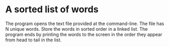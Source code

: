# A sorted list of words

The program opens the text file provided at the command-line. The file has N unique words. Store the words in sorted order in a linked list. The program ends by printing the words to the screen in the order they appear from head to tail in the list.
